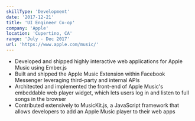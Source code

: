 ```yaml
---
skillType: 'Development'
date: '2017-12-21'
title: 'UI Engineer Co-op'
company: 'Apple'
location: 'Cupertino, CA'
range: 'July - Dec 2017'
url: 'https://www.apple.com/music/'
---
```


- Developed and shipped highly interactive web applications for Apple Music using Ember.js
- Built and shipped the Apple Music Extension within Facebook Messenger leveraging third-party and internal APIs
- Architected and implemented the front-end of Apple Music's embeddable web player widget, which lets users log in and listen to full songs in the browser
- Contributed extensively to MusicKit.js, a JavaScript framework that allows developers to add an Apple Music player to their web apps
